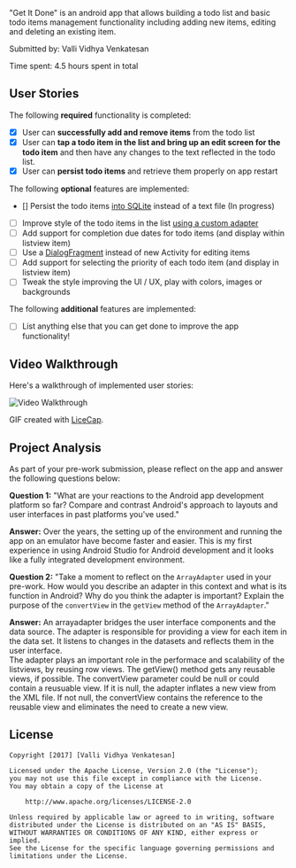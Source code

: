 "Get It Done" is an android app that allows building a todo list and basic todo items management functionality including adding new items, editing and deleting an existing item.

Submitted by: Valli Vidhya Venkatesan

Time spent: 4.5 hours spent in total

## User Stories

The following **required** functionality is completed:

* [x] User can **successfully add and remove items** from the todo list
* [x] User can **tap a todo item in the list and bring up an edit screen for the todo item** and then have any changes to the text reflected in the todo list.
* [x] User can **persist todo items** and retrieve them properly on app restart

The following **optional** features are implemented:

* [] Persist the todo items [into SQLite](http://guides.codepath.com/android/Persisting-Data-to-the-Device#sqlite) instead of a text file (In progress)
* [ ] Improve style of the todo items in the list [using a custom adapter](http://guides.codepath.com/android/Using-an-ArrayAdapter-with-ListView)
* [ ] Add support for completion due dates for todo items (and display within listview item)
* [ ] Use a [DialogFragment](http://guides.codepath.com/android/Using-DialogFragment) instead of new Activity for editing items
* [ ] Add support for selecting the priority of each todo item (and display in listview item)
* [ ] Tweak the style improving the UI / UX, play with colors, images or backgrounds

The following **additional** features are implemented:

* [ ] List anything else that you can get done to improve the app functionality!

## Video Walkthrough

Here's a walkthrough of implemented user stories:

<img src='http://i.imgur.com/a38jiIY.gif' title='Video Walkthrough' width='' alt='Video Walkthrough' />

GIF created with [LiceCap](http://www.cockos.com/licecap/).

## Project Analysis

As part of your pre-work submission, please reflect on the app and answer the following questions below:

**Question 1:** "What are your reactions to the Android app development platform so far? Compare and contrast Android's approach to layouts and user interfaces in past platforms you've used."

**Answer:** Over the years, the setting up of the environment and running the app on an emulator have become faster and easier. This is my first experience in using Android Studio for Android development and it looks like a fully integrated development environment. 

**Question 2:** "Take a moment to reflect on the `ArrayAdapter` used in your pre-work. How would you describe an adapter in this context and what is its function in Android? Why do you think the adapter is important? Explain the purpose of the `convertView` in the `getView` method of the `ArrayAdapter`."

**Answer:** An arrayadapter bridges the user interface components and the data source. The adapter is responsible for providing a view for each item in the data set. It listens to changes in the datasets and reflects them in the user interface.  
    The adapter plays an important role in the performace and scalability of the listviews, by reusing row views. The getView() method gets any reusable views, if possible. The convertView parameter could be null or could contain a reusuable view. If it is null, the adapter inflates a new view from the XML file. If not null, the convertView contains the reference to the reusable view and eliminates the need to create a new view. 

## License

    Copyright [2017] [Valli Vidhya Venkatesan]

    Licensed under the Apache License, Version 2.0 (the "License");
    you may not use this file except in compliance with the License.
    You may obtain a copy of the License at

        http://www.apache.org/licenses/LICENSE-2.0

    Unless required by applicable law or agreed to in writing, software
    distributed under the License is distributed on an "AS IS" BASIS,
    WITHOUT WARRANTIES OR CONDITIONS OF ANY KIND, either express or implied.
    See the License for the specific language governing permissions and
    limitations under the License.
